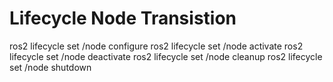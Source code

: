 # Lifecycle Node Transistion
ros2 lifecycle set /node configure
ros2 lifecycle set /node activate
ros2 lifecycle set /node deactivate
ros2 lifecycle set /node cleanup
ros2 lifecycle set /node shutdown
